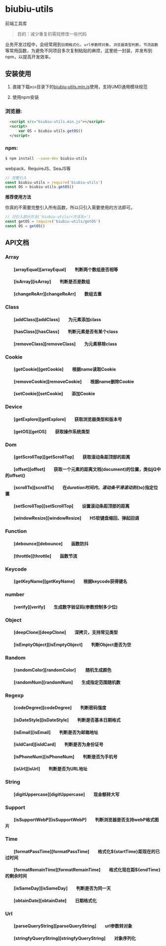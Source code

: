 # biubiu-utils
前端工具库

> 目的：减少重复的需找修改一些代码

业务开发过程中，会经常用到`日期格式化`、`url参数转对象`、`浏览器类型判断`、`节流函数`等常用函数，为避免不同项目多次复制粘贴的麻烦，这里统一封装，并发布到npm，以提高开发效率。

## 安装使用

1. 直接下载`min`目录下的[biubiu-utils.min.js](https://github.com/15521529438/biubiu-utils/blob/master/min/biubiuUtils.min.js)使用，支持UMD通用模块规范

2. 使用npm安装

### 浏览器:
``` html
  <script src="biubiu-utils.min.js"></script>
  <script>
      var OS = biubiu-utils.getOS()
  </script>
```

### npm:
``` bash
$ npm install --save-dev biubiu-utils
```

webpack、RequireJS、SeaJS等

``` javascript
// 完整引入
const biubiu-utils = require('biubiu-utils')
const OS = biubiu-utils.getOS()
```

**推荐使用方法**

你真的不需要完整引入所有函数，所以只引入需要使用的方法即可。
``` javascript
// 只引入部分方法('biubiu-utils/<方法名>')
const getOS = require('biubiu-utils/getOS')
const OS = getOS()
```
## API文档

### Array
#### &emsp;&emsp;[arrayEqual][arrayEqual]&emsp;&emsp;判断两个数组是否相等
#### &emsp;&emsp;[isArray][isArray]&emsp;&emsp;判断是否是数组
#### &emsp;&emsp;[changeReArr][changeReArr]&emsp;&emsp;数组去重

### Class
#### &emsp;&emsp;[addClass][addClass]&emsp;&emsp;为元素添加class
#### &emsp;&emsp;[hasClass][hasClass]&emsp;&emsp;判断元素是否有某个class
#### &emsp;&emsp;[removeClass][removeClass]&emsp;&emsp;为元素移除class

### Cookie
#### &emsp;&emsp;[getCookie][getCookie]&emsp;&emsp;根据name读取Cookie
#### &emsp;&emsp;[removeCookie][removeCookie]&emsp;&emsp;根据name删除Cookie
#### &emsp;&emsp;[setCookie][setCookie]&emsp;&emsp;添加Cookie

### Device
#### &emsp;&emsp;[getExplore][getExplore]&emsp;&emsp;获取浏览器类型和版本号
#### &emsp;&emsp;[getOS][getOS]&emsp;&emsp;获取操作系统类型

### Dom
#### &emsp;&emsp;[getScrollTop][getScrollTop]&emsp;&emsp;获取滚动条距顶部的距离
#### &emsp;&emsp;[offset][offset]&emsp;&emsp;获取一个元素的距离文档(document)的位置，类似jQ中的offset()
#### &emsp;&emsp;[scrollTo][scrollTo]&emsp;&emsp;在${duration}时间内，滚动条平滑滚动到${to}指定位置
#### &emsp;&emsp;[setScrollTop][setScrollTop]&emsp;&emsp;设置滚动条距顶部的距离
#### &emsp;&emsp;[windowResize][windowResize]&emsp;&emsp;H5软键盘缩回、弹起回调

### Function
#### &emsp;&emsp;[debounce][debounce]&emsp;&emsp;函数防抖
#### &emsp;&emsp;[throttle][throttle]&emsp;&emsp;函数节流

### Keycode
#### &emsp;&emsp;[getKeyName][getKeyName]&emsp;&emsp;根据keycode获得键名

### number
#### &emsp;&emsp;[verify][verify]&emsp;&emsp;生成数字验证码(参数控制多少位)

### Object
#### &emsp;&emsp;[deepClone][deepClone]&emsp;&emsp;深拷贝，支持常见类型
#### &emsp;&emsp;[isEmptyObject][isEmptyObject]&emsp;&emsp;判断Object是否为空

### Random
#### &emsp;&emsp;[randomColor][randomColor] &emsp;&emsp;随机生成颜色
#### &emsp;&emsp;[randomNum][randomNum]&emsp;&emsp;生成指定范围随机数

### Regexp
#### &emsp;&emsp;[codeDegree][codeDegree]&emsp;&emsp;判断密码强度
#### &emsp;&emsp;[isDateStyle][isDateStyle]&emsp;&emsp;判断是否基本日期格式
#### &emsp;&emsp;[isEmail][isEmail]&emsp;&emsp;判断是否为邮箱地址
#### &emsp;&emsp;[isIdCard][isIdCard]&emsp;&emsp;判断是否为身份证号
#### &emsp;&emsp;[isPhoneNum][isPhoneNum]&emsp;&emsp;判断是否为手机号
#### &emsp;&emsp;[isUrl][isUrl]&emsp;&emsp;判断是否为URL地址

### String
#### &emsp;&emsp;[digitUppercase][digitUppercase]&emsp;&emsp;现金额转大写

### Support
#### &emsp;&emsp;[isSupportWebP][isSupportWebP]&emsp;&emsp;判断浏览器是否支持webP格式图片
####

### Time
#### &emsp;&emsp;[formatPassTime][formatPassTime]&emsp;&emsp;格式化${startTime}距现在的已过时间
#### &emsp;&emsp;[formatRemainTime][formatRemainTime]&emsp;&emsp;格式化现在距${endTime}的剩余时间
#### &emsp;&emsp;[isSameDay][isSameDay]&emsp;&emsp;判断是否为同一天
#### &emsp;&emsp;[obtainDate][obtainDate]&emsp;&emsp;日期格式化

### Url
#### &emsp;&emsp;[parseQueryString][parseQueryString]&emsp;&emsp;url参数转对象
#### &emsp;&emsp;[stringfyQueryString][stringfyQueryString]&emsp;&emsp;对象序列化
